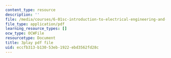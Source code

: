 ```yaml
---
content_type: resource
description: ''
file: /media/courses/6-01sc-introduction-to-electrical-engineering-and-computer-science-i-spring-2011/eccfb313b13053eb1922ebd3562fd28c_J09o6QRVsfw.pdf
file_type: application/pdf
learning_resource_types: []
ocw_type: OCWFile
resourcetype: Document
title: 3play pdf file
uid: eccfb313-b130-53eb-1922-ebd3562fd28c
---
```

